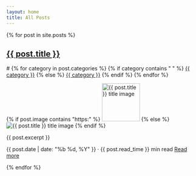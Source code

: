 ```yaml
---
layout: home
title: All Posts
---
```


{% for post in site.posts %}
<div class="project">
    <div class="pj_title">
        <h2><a class="pj_name" href="{{ site.baseurl }}{{ post.url }}">{{ post.title }}</a></h2>
        <p class="pj_tag">#
            {% for category in post.categories %}
                {% if category contains " " %}
                    <a class="pj_tag" href="{{ category | downcase | replace: " ", "-" }}.html">{{ category }}</a>
                {% else %}
                    <a class="pj_tag" href="{{ category | downcase }}.html">{{ category }}</a>
                {% endif %}
            {% endfor %}
        </p>
    </div>
    {% if post.image contains "https:" %}
        <img src="{{ post.image }}" width="100" height="100" alt="{{ post.title }} title image">
    {% else %}
        <img src="{{ site.baseurl }}{{ post.image }}" alt="{{ post.title }} title image">
    {% endif %}
    <p class="pj_desc">{{ post.excerpt }}</p>
    <p class="pj_date_and_read">{{ post.date | date: "%b %d, %Y" }} · {{ post.read_time }} min read 
        <a class="pj_page" href="{{ site.baseurl }}{{ post.url }}" target="_blank">
            <span class="read-more">Read more</span>
        </a>
    </p>
</div>
{% endfor %}